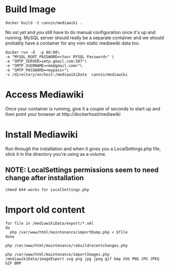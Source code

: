 # Build Image

```
docker build -t cannin/mediawiki .
```

No ssl yet and you still have to do manual configuration once it's up and running. MySQL server should really be a separate container and we should probably have a container for any non-static mediawiki data too.

```
docker run -d  -p 80:80\ 
-e "MYSQL_ROOT_PASSWORD=<Your MYSQL Password>" \ 
-e "SMTP_SERVER=smtp.gmail.com:587"\ 
-e "SMTP_USERNAME=<me@gmail.com>"\ 
-e "SMTP_PASSWORD=<mypass>"\
-v /directory/on/host:/mediawikiData  cannin/mediawiki 
```

# Access Mediawiki
Once your container is running, give it a couple of seconds to start up and then point your browser at http://dockerhost/mediawiki

# Install Mediawiki
Run through the installation and when it gives you a LocalSettings.php file, stick it in the directory you're using as a volume. 

## NOTE: LocalSettings permissions seem to need change after installation
```
chmod 644 works for LocalSettings.php
```

# Import old content 
```
for file in /mediawikiData/export/*.xml
do
  php /var/www/html/maintenance/importDump.php < $file
done

php /var/www/html/maintenance/rebuildrecentchanges.php 

php /var/www/html/maintenance/importImages.php /mediawikiData/imageExport svg png jpg jpeg gif bmp SVG PNG JPG JPEG GIF BMP
```